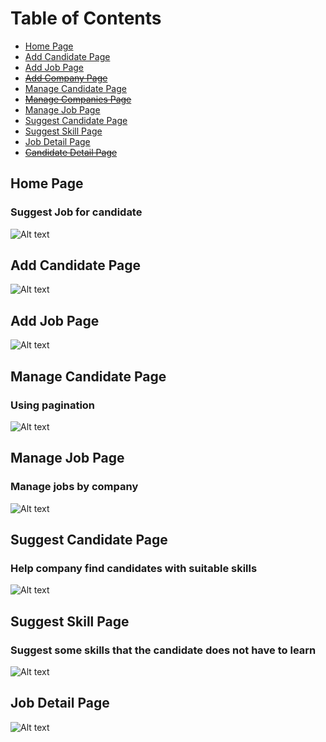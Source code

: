 # Table of Contents
- [Home Page](#home-page)
- [Add Candidate Page](#add-candidate-page)
- [Add Job Page](#add-job-page)
- ~~[Add Company Page](#add-company-page)~~
- [Manage Candidate Page](#manage-candidate-page)
- ~~[Manage Companies Page](#manage-companies-page)~~
- [Manage Job Page](#manage-job-page)
- [Suggest Candidate Page](#suggest-candidate-page)
- [Suggest Skill Page](#suggest-skill-page)
- [Job Detail Page](#job-detail-page)
- ~~[Candidate Detail Page](#candidate-detail-page)~~

## Home Page
### Suggest Job for candidate
![Alt text](https://thaoanhhaa1.github.io/www_images/Lab05_HomePage.jpeg "Home page")
## Add Candidate Page
![Alt text](https://thaoanhhaa1.github.io/www_images/Lab05_AddCandidatePage.jpeg "Add Candidate Page")
## Add Job Page
![Alt text](https://thaoanhhaa1.github.io/www_images/Lab05_AddJobPage.jpeg "Add Job Page")
## Manage Candidate Page
### Using pagination
![Alt text](https://thaoanhhaa1.github.io/www_images/Lab05_ManageCandidatePage.jpeg "Manage Candidate Page")
## Manage Job Page
### Manage jobs by company
![Alt text](https://thaoanhhaa1.github.io/www_images/Lab05_ManageJobPage.jpeg "Manage Job Page")
## Suggest Candidate Page
### Help company find candidates with suitable skills
![Alt text](https://thaoanhhaa1.github.io/www_images/Lab05_SuggestCandidatePage.jpeg "Suggest Candidate Page")
## Suggest Skill Page
### Suggest some skills that the candidate does not have to learn
![Alt text](https://thaoanhhaa1.github.io/www_images/Lab05_SuggestSkillPage.jpeg "Suggest Skill Page")
## Job Detail Page
![Alt text](https://thaoanhhaa1.github.io/www_images/Lab05_JobDetailPage.jpeg "Job Detail Page")
